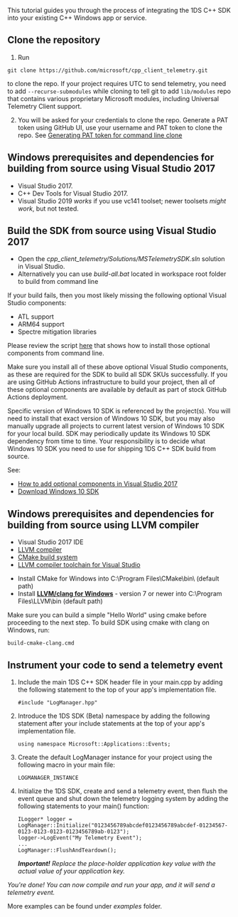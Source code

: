 
This tutorial guides you through the process of integrating the 1DS C++ SDK into your existing C++ Windows app or service.

## **Clone the repository**

1. Run

```git clone https://github.com/microsoft/cpp_client_telemetry.git```

to clone the repo. If your project requires UTC to send telemetry, you need to add `--recurse-submodules` while cloning to tell git to add `lib/modules` repo that contains various proprietary Microsoft modules, including Universal Telemetry Client support.

2. You will be asked for your credentials to clone the repo. Generate a PAT token using GitHub UI, use your username and PAT token to clone the repo. See [Generating PAT token for command line clone](https://help.github.com/en/github/authenticating-to-github/creating-a-personal-access-token-for-the-command-line)

## **Windows prerequisites and dependencies for building from source using Visual Studio 2017**

* Visual Studio 2017.
* C++ Dev Tools for Visual Studio 2017.
* Visual Studio 2019 _works_ if you use vc141 toolset; newer toolsets _might work_, but not tested.

## **Build the SDK from source using Visual Studio 2017**

* Open the *cpp_client_telemetry/Solutions/MSTelemetrySDK.sln* solution in Visual Studio.
* Alternatively you can use *build-all.bat* located in workspace root folder to build from command line

If your build fails, then you most likely missing the following optional Visual Studio components:
- ATL support
- ARM64 support
- Spectre mitigation libraries

Please review the script [here](../tools/install-vs-addons.cmd) that shows how to install those optional components from command line.

Make sure you install all of these above optional Visual Studio components, as these are required for the SDK to build all SDK SKUs successfully. If you are using GitHub Actions infrastructure to build your project, then all of these optional components are available by default as part of stock GitHub Actions deployment.

Specific version of Windows 10 SDK is referenced by the project(s). You will need to install that exact version of Windows 10 SDK, but you may also manually upgrade all projects to current latest version of Windows 10 SDK for your local build. SDK may periodically update its Windows 10 SDK dependency from time to time. Your responsibility is to decide what Windows 10 SDK you need to use for shipping 1DS C++ SDK build from source.

See:
- [How to add optional components in Visual Studio 2017](https://docs.microsoft.com/en-us/visualstudio/install/modify-visual-studio?view=vs-2017)
- [Download Windows 10 SDK](https://developer.microsoft.com/en-us/windows/downloads/windows-10-sdk)


## **Windows prerequisites and dependencies for building from source using LLVM compiler**

* Visual Studio 2017 IDE
* [LLVM compiler](https://releases.llvm.org/download.html)
* [CMake build system](https://cmake.org/download/)
* [LLVM compiler toolchain for Visual Studio](https://marketplace.visualstudio.com/items?itemName=LLVMExtensions.llvm-toolchain)

- Install CMake for Windows into C:\Program Files\CMake\bin\ (default path)
- Install **[LLVM/clang for Windows](http://releases.llvm.org/7.0.0/LLVM-7.0.0-win64.exe)** - version 7 or newer into C:\Program Files\LLVM\bin (default path)

Make sure you can build a simple "Hello World" using cmake before proceeding to the next step.
To build SDK using cmake with clang on Windows, run:

```build-cmake-clang.cmd```

## **Instrument your code to send a telemetry event**

1. Include the main 1DS C++ SDK header file in your main.cpp by adding the following statement to the top of your app's implementation file.

	```
    #include "LogManager.hpp"
	```
    
2. Introduce the 1DS SDK (Beta) namespace by adding the following statement after your include statements at the top of your app's implementation file.

    ```
    using namespace Microsoft::Applications::Events; 
    ```

3. Create the default LogManager instance for your project using the following macro in your main file:

    ```
    LOGMANAGER_INSTANCE
    ```

4. Initialize the 1DS SDK, create and send a telemetry event, then flush the event queue and shut down the telemetry
logging system by adding the following statements to your main() function:

    ```
    ILogger* logger = LogManager::Initialize("0123456789abcdef0123456789abcdef-01234567-0123-0123-0123-0123456789ab-0123");
    logger->LogEvent("My Telemetry Event");
    ...
    LogManager::FlushAndTeardown();
    ```
    _**Important!** Replace the place-holder application key value with the actual value of your application key._

*You're done! You can now compile and run your app, and it will send a telemetry event.*

More examples can be found under *examples* folder.

